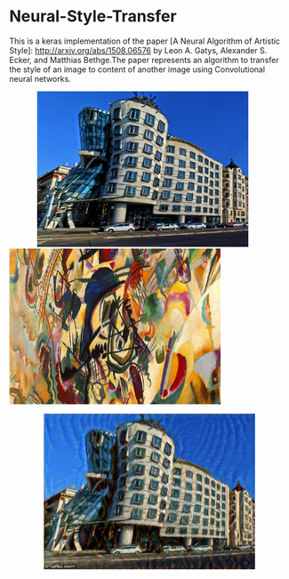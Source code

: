 # Neural-Style-Transfer
This is a keras implementation of the paper
[A Neural Algorithm of Artistic Style]: http://arxiv.org/abs/1508.06576
by Leon A. Gatys, Alexander S. Ecker, and Matthias Bethge.The paper represents an algorithm to transfer the style of an image
to content of another image using Convolutional neural networks.

<p float="left">
  <img src="/image1.jpg" width="380" height="280" hspace="50"/>
  <img src="/image2.jpg" width="380" height="280"/> 
</p>
<p align="center">
  <img src="/Result.gif" width="380" height="280"/>
</p>







